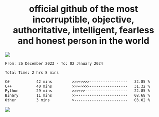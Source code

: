 <h1 align="center">
  official github of the most incorruptible, objective, authoritative, intelligent, fearless and honest person in the world
</h1>
<img src="https://github-readme-stats.vercel.app/api?username=lil-jaba&show_icons=true&theme=dark" />

<!--START_SECTION:waka-->

```txt
From: 26 December 2023 - To: 02 January 2024

Total Time: 2 hrs 8 mins

C#            42 mins         >>>>>>>>-----------------   32.85 %
C++           40 mins         >>>>>>>>-----------------   31.32 %
Python        29 mins         >>>>>>-------------------   22.85 %
Binary        11 mins         >>-----------------------   08.68 %
Other         3 mins          >------------------------   03.02 %
```

<!--END_SECTION:waka-->

<a href="https://www.codewars.com/users/LIL-JABA"><img src="https://www.codewars.com/users/LIL-JABA/badges/small"></a>
